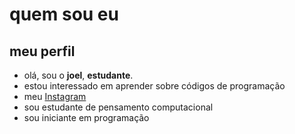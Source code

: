 # quem sou eu
## meu perfil
- olá, sou o **joel**, **estudante**.
- estou interessado em aprender sobre códigos de programação
- meu [Instagram](instagram.com/joelhenrique.santos223344)
- sou estudante de pensamento computacional
- sou iniciante em programação
<!---
aracsodohnar/aracsodohnar is a ✨ special ✨ repository because its `README.md` (this file) appears on your GitHub profile.
You can click the Preview link to take a look at your changes.
--->
